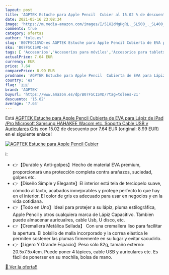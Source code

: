```yaml
---
layout: post
title: 'AGPTEK Estuche para Apple Pencil  Cubier al 15.02 % de descuento'
date: 2021-05-16 23:08:34
image: 'https://m.media-amazon.com/images/I/51X2dMgHgRL._SL500_._SL400_.jpg'
comments: true
category: ofertas
author: 'tole.es'
slug: 'B07FSC1SVD-es AGPTEK Estuche para Apple Pencil Cubierta de EVA para...'
sku: 'B07FSC1SVD-es'
tags: [ 'Accesorios','Accesorios para móviles','Accesorios para tablets','Comunicación móvil y accesorios','Electrónica','Informática','Packs de accesorios para tablets','Partes y accesorios de lápices ópticos para tabletas','Punteros para móviles','agptek','apple','ipad', ]
actualPrice: 7.64 EUR
currency: EUR
price: 7.64
comparePrice: 8.99 EUR
prodname: 'AGPTEK Estuche para Apple Pencil  Cubierta de EVA para Lápiz de iPad /Pro  Microsoft  Samsung  HAHAKEE  Wacom etc. Soporta Cable USB y Auriculares  Gris'
country: 'es'
flag: '🇪🇸'
brand: 'AGPTEK'
buyurl: 'https://www.amazon.es/dp/B07FSC1SVD/?tag=tolees-21'
descuento: '15.02'
average: '7.64'
---
```


Está [AGPTEK Estuche para Apple Pencil  Cubierta de EVA para Lápiz de iPad /Pro  Microsoft  Samsung  HAHAKEE  Wacom etc. Soporta Cable USB y Auriculares  Gris](https://www.amazon.es/dp/B07FSC1SVD/?tag=tolees-21) con 15.02 de descuento por 7.64 EUR (original: 8.99 EUR) en el siguiente enlace!

[![AGPTEK Estuche para Apple Pencil  Cubier](https://m.media-amazon.com/images/I/51X2dMgHgRL._SL500_._SL400_.jpg)](https://www.amazon.es/dp/B07FSC1SVD/?tag=tolees-21)

ℹ️:

- 👉【Durable y Anti-golpes】Hecho de material EVA premium, proporcionará una protección completa contra arañazos, suciedad, golpes etc.
- 👉【Diseño Simple y Elegante】El interior está tela de terciopelo suave, cómodo al tacto, acabados inmejorables y protege perfecto lo que hay en el interior. El color de gris es adecuado para usar en negocios y en la vida cotidiana.
- 👉【Todo en Uno】Ideal para protejer a su lápiz, pluma estilográfica, Apple Pencil y otros cualquiera marca de Lápiz Capacitivo. Támbien puede almacenar auricualres, cable Usb, U disco, etc.
- 👉【Cremallera Metálica Sellada】 Con una cremallera liso para facilitar la apertura. El bolsillo de malla incorporado y la correa elástica le permiten sostener las plumas firmemente en su lugar y evitar sacudirlo.
- 👉【Ligero Y Grande Espacio】Peso sólo 82g, tamaño externo: 20.5x7.5x4cm. Puede poner 4 lápices, cable USB y auriculares etc. Es fácil de ponerser en su mochila, bolsa de mano.

[🛒 Ver la oferta!!](https://www.amazon.es/dp/B07FSC1SVD/?tag=tolees-21)
